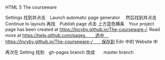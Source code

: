 HTML 5 The courseware 

Settings  找到并点击　Launch automatic page generator 　然后找到并点击　　Continue to layouts  再找　Publish page  点击
上方蓝色横条　Your project page has been created at https://lncyby.github.io/The-courseware-/. Read more at https://help.github.com/pages.　　选中　https://lncyby.github.io/The-courseware-/　　保存到 Edir 中的 Website  中

再次在   Setting  找到　gh-pages branch  改成　　master branch  
